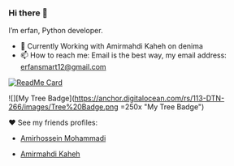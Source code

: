 ### Hi there 👋

I’m erfan, Python developer.

- 🔭 Currently Working with Amirmahdi Kaheh on denima
- 📫 How to reach me: Email is the best way, my email address: erfansmart12@gmail.com

[![ReadMe Card](https://github-readme-stats.vercel.app/api?username=erfansaberi&show_icons=true)](https://github.com/erfansaberi)

![][My Tree Badge](https://anchor.digitalocean.com/rs/113-DTN-266/images/Tree%20Badge.png =250x "My Tree Badge")

♥ See my friends profiles:

- [Amirhossein Mohammadi](https://github.com/BlackIQ)
  
- [Amirmahdi Kaheh](https://github.com/Amirmahdi-Kaheh)
  
